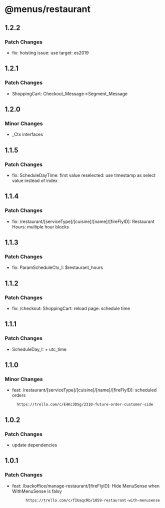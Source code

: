 # @menus/restaurant

## 1.2.2

### Patch Changes

- fix: hoisting issue: use target: es2019

## 1.2.1

### Patch Changes

- ShoppingCart: Checkout_Message->Segment_Message

## 1.2.0

### Minor Changes

- \_Ctx interfaces

## 1.1.5

### Patch Changes

- fix: ScheduleDayTime: first value reselected: use timestamp as select value instead of index

## 1.1.4

### Patch Changes

- fix: /restaurant/[serviceType]/[cuisine]/[name]/[fireFlyID]: Restaurant Hours: multiple hour blocks

## 1.1.3

### Patch Changes

- fix: ParamScheduleCtx_I: \$restaurant_hours

## 1.1.2

### Patch Changes

- fix: /checkout: ShoppingCart: reload page: schedule time

## 1.1.1

### Patch Changes

- ScheduleDay_I: + utc_time

## 1.1.0

### Minor Changes

- feat: /restaurant/[serviceType]/[cuisine]/[name]/[fireFlyID]: scheduled orders

      	https://trello.com/c/E4Kc3DSg/2310-future-order-customer-side

## 1.0.2

### Patch Changes

- update dependencies

## 1.0.1

### Patch Changes

- feat: /backoffice/manage-restaurant/[fireFlyID]: Hide MenuSense when WithMenuSense is falsy

      	    https://trello.com/c/fIUaqcRb/1859-restaurant-with-menusense
